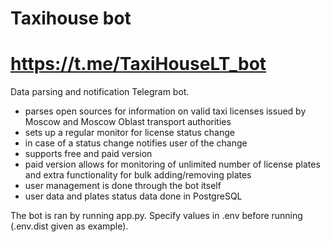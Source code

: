 # Taxihouse bot
# https://t.me/TaxiHouseLT_bot

Data parsing and notification Telegram bot.

- parses open sources for information on valid taxi licenses issued by Moscow and Moscow Oblast transport authorities
- sets up a regular monitor for license status change
- in case of a status change notifies user of the change
- supports free and paid version
- paid version allows for monitoring of unlimited number of license plates and extra functionality for bulk adding/removing plates
- user management is done through the bot itself
- user data and plates status data done in PostgreSQL

The bot is ran by running app.py.
Specify values in .env before running (.env.dist given as example).
